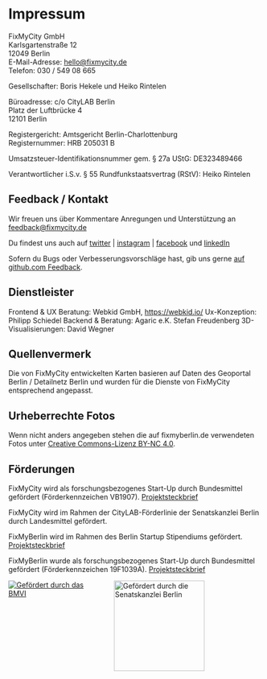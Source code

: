 # Impressum
FixMyCity GmbH<br />
Karlsgartenstraße 12<br />
12049 Berlin<br/>
E-Mail-Adresse: [hello@fixmycity.de](mailto:hello@fixmycity.de)<br />
Telefon: 030 / 549 08 665<br />

Gesellschafter: Boris Hekele und Heiko Rintelen

Büroadresse: c/o CityLAB Berlin<br />
Platz der Luftbrücke 4<br />
12101 Berlin<br />

Registergericht: Amtsgericht Berlin-Charlottenburg<br />
Registernummer: HRB 205031 B

Umsatzsteuer-Identifikationsnummer gem. § 27a UStG: DE323489466

Verantwortlicher i.S.v. § 55 Rundfunkstaatsvertrag (RStV): Heiko Rintelen


## Feedback / Kontakt

Wir freuen uns über Kommentare Anregungen und Unterstützung an [feedback@fixmycity.de](mailto:feedback@fixmycity.de)

Du findest uns auch auf [twitter](https://twitter.com/fixmyberlin) | [instagram](https://www.instagram.com/fixmycity/) | [facebook](https://www.facebook.com/FixMyCityApp/) und [linkedIn](https://www.linkedin.com/company/fixmycity)

Sofern du Bugs oder Verbesserungsvorschläge hast, gib uns gerne [auf github.com Feedback](https://github.com/FixMyBerlin/fixmy.frontend).

## Dienstleister
Frontend & UX Beratung: Webkid GmbH, https://webkid.io/
Ux-Konzeption: Philipp Schiedel
Backend & Beratung: Agaric e.K. Stefan Freudenberg
3D-Visualisierungen: David Wegner

## Quellenvermerk
Die von FixMyCity entwickelten Karten basieren auf Daten des Geoportal Berlin /  Detailnetz Berlin und wurden für die Dienste von FixMyCity entsprechend angepasst.

## Urheberrechte Fotos
Wenn nicht anders angegeben stehen die auf fixmyberlin.de verwendeten Fotos unter [Creative Commons-Lizenz BY-NC 4.0](https://creativecommons.org/licenses/by-nc/4.0/deed.de "Infos zu CC-Lizenz BY-NC 4.0").

## Förderungen
FixMyCity wird als forschungsbezogenes Start-Up durch Bundesmittel gefördert (Förderkennzeichen VB1907). [Projektsteckbrief](https://nationaler-radverkehrsplan.de/de/praxis/radinfrastrukturdaten-erfassen-und "Projektsteckbrief beim BMVI")

FixMyCity wird im Rahmen der CityLAB-Förderlinie der Senatskanzlei Berlin durch Landesmittel gefördert.

FixMyBerlin wird im Rahmen des Berlin Startup Stipendiums gefördert. [Projektsteckbrief](https://entrepreneurship.htw-berlin.de/unsere-startups/stipendiat-innen/fixmyberlin/ "Projektsteckbrief bei der HTW")

FixMyBerlin wurde als forschungsbezogenes Start-Up durch Bundesmittel gefördert (Förderkennzeichen 19F1039A). [Projektsteckbrief](http://www.bmvi.de/SharedDocs/DE/Artikel/DG/mfund-projekte/fixmyberlin.html "Projektsteckbrief beim BMVI")

<style type="text/css">
  .partner {
    width: 180px;
    padding: 0 30px 30px 0;
    float: left;
  }
</style>
<div class="partner">
  <a href="http://www.bmvi.de/" target="_blank"><img src="/uploads/partner/bmvi-gefoerdert.png" alt="Gefördert durch das BMVI" title="Gefördert durch das BMVI" /></a>
</div>
<div class="partner">
  <a href="https://www.berlin.de/rbmskzl/" target="_blank"><img src="/uploads/partner/senatskanzlei-berlin.png" alt="Gefördert durch die Senatskanzlei Berlin" title="Gefördert durch die Senatskanzlei Berlin" style="width: 180px" /></a>
</div>
